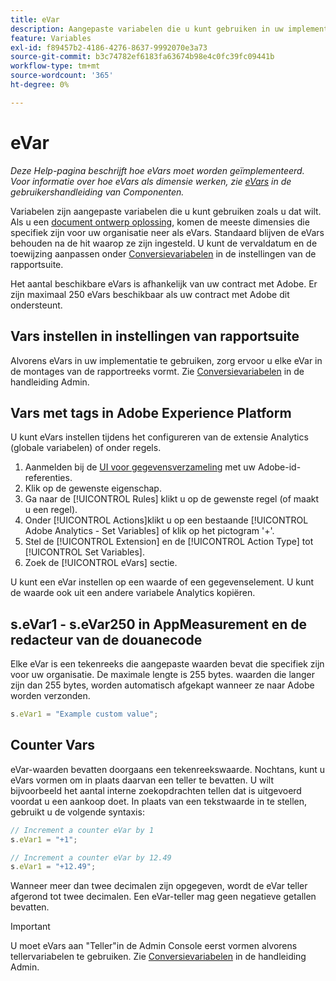 ```yaml
---
title: eVar
description: Aangepaste variabelen die u kunt gebruiken in uw implementatie.
feature: Variables
exl-id: f89457b2-4186-4276-8637-9992070e3a73
source-git-commit: b3c74782ef6183fa63674b98e4c0fc39fc09441b
workflow-type: tm+mt
source-wordcount: '365'
ht-degree: 0%

---
```


# eVar

*Deze Help-pagina beschrijft hoe eVars moet worden geïmplementeerd. Voor informatie over hoe eVars als dimensie werken, zie [eVars](/help/components/dimensions/evar.md) in de gebruikershandleiding van Componenten.*

Variabelen zijn aangepaste variabelen die u kunt gebruiken zoals u dat wilt. Als u een [document ontwerp oplossing](/help/implement/prepare/solution-design.md), komen de meeste dimensies die specifiek zijn voor uw organisatie neer als eVars. Standaard blijven de eVars behouden na de hit waarop ze zijn ingesteld. U kunt de vervaldatum en de toewijzing aanpassen onder [Conversievariabelen](/help/admin/admin/conversion-var-admin/conversion-var-admin.md) in de instellingen van de rapportsuite.

Het aantal beschikbare eVars is afhankelijk van uw contract met Adobe. Er zijn maximaal 250 eVars beschikbaar als uw contract met Adobe dit ondersteunt.

## Vars instellen in instellingen van rapportsuite

Alvorens eVars in uw implementatie te gebruiken, zorg ervoor u elke eVar in de montages van de rapportreeks vormt. Zie [Conversievariabelen](/help/admin/admin/conversion-var-admin/conversion-var-admin.md) in de handleiding Admin.

## Vars met tags in Adobe Experience Platform

U kunt eVars instellen tijdens het configureren van de extensie Analytics (globale variabelen) of onder regels.

1. Aanmelden bij de [UI voor gegevensverzameling](https://experience.adobe.com/data-collection) met uw Adobe-id-referenties.
2. Klik op de gewenste eigenschap.
3. Ga naar de [!UICONTROL Rules] klikt u op de gewenste regel (of maakt u een regel).
4. Onder [!UICONTROL Actions]klikt u op een bestaande [!UICONTROL Adobe Analytics - Set Variables] of klik op het pictogram &#39;+&#39;.
5. Stel de [!UICONTROL Extension] en de [!UICONTROL Action Type] tot [!UICONTROL Set Variables].
6. Zoek de [!UICONTROL eVars] sectie.

U kunt een eVar instellen op een waarde of een gegevenselement. U kunt de waarde ook uit een andere variabele Analytics kopiëren.

## s.eVar1 - s.eVar250 in AppMeasurement en de redacteur van de douanecode

Elke eVar is een tekenreeks die aangepaste waarden bevat die specifiek zijn voor uw organisatie. De maximale lengte is 255 bytes. waarden die langer zijn dan 255 bytes, worden automatisch afgekapt wanneer ze naar Adobe worden verzonden.

```js
s.eVar1 = "Example custom value";
```

## Counter Vars

eVar-waarden bevatten doorgaans een tekenreekswaarde. Nochtans, kunt u eVars vormen om in plaats daarvan een teller te bevatten. U wilt bijvoorbeeld het aantal interne zoekopdrachten tellen dat is uitgevoerd voordat u een aankoop doet. In plaats van een tekstwaarde in te stellen, gebruikt u de volgende syntaxis:

```js
// Increment a counter eVar by 1
s.eVar1 = "+1";

// Increment a counter eVar by 12.49
s.eVar1 = "+12.49";
```

Wanneer meer dan twee decimalen zijn opgegeven, wordt de eVar teller afgerond tot twee decimalen. Een eVar-teller mag geen negatieve getallen bevatten.

>[!IMPORTANT]
>
>U moet eVars aan &quot;Teller&quot;in de Admin Console eerst vormen alvorens tellervariabelen te gebruiken. Zie [Conversievariabelen](/help/admin/admin/conversion-var-admin/conversion-var-admin.md) in de handleiding Admin.
